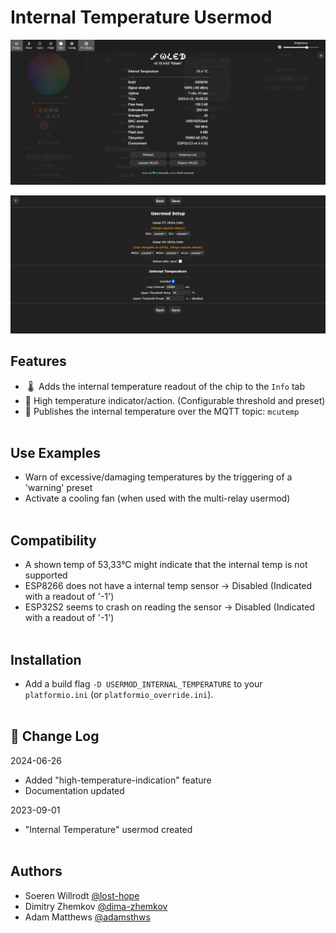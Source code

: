 # Internal Temperature Usermod

![Screenshot of WLED info page](assets/screenshot_info.png)

![Screenshot of WLED usermod settings page](assets/screenshot_settings.png)

## Features
 - &nbsp;🌡️&nbsp; Adds the internal temperature readout of the chip to the `Info` tab
 - 🥵 High temperature indicator/action. (Configurable threshold and preset)
 - 📣 Publishes the internal temperature over the MQTT topic: `mcutemp`
<br><br>

## Use Examples
- Warn of excessive/damaging temperatures by the triggering of a 'warning' preset
- Activate a cooling fan (when used with the multi-relay usermod)
<br><br>

## Compatibility
- A shown temp of 53,33°C might indicate that the internal temp is not supported
- ESP8266 does not have a internal temp sensor -> Disabled (Indicated with a readout of '-1')
- ESP32S2 seems to crash on reading the sensor -> Disabled (Indicated with a readout of '-1')
<br><br>

## Installation
- Add a build flag `-D USERMOD_INTERNAL_TEMPERATURE` to your `platformio.ini` (or `platformio_override.ini`).
<br><br>

## 📝 Change Log

2024-06-26

- Added "high-temperature-indication" feature
- Documentation updated

2023-09-01

* "Internal Temperature" usermod created
<br><br>

## Authors
- Soeren Willrodt [@lost-hope](https://github.com/lost-hope)
- Dimitry Zhemkov [@dima-zhemkov](https://github.com/dima-zhemkov)
- Adam Matthews [@adamsthws](https://github.com/adamsthws)
